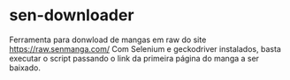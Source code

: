 # sen-downloader

Ferramenta para donwload de mangas em raw do site https://raw.senmanga.com/
Com Selenium e geckodriver instalados, basta executar o script passando o link da primeira página do manga a ser baixado.
